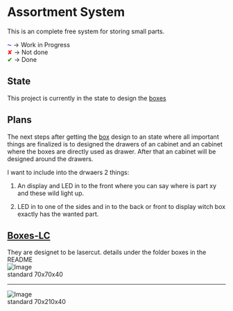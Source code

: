 [1]: https://github.com/tobiasfalk/Boxes-LC/blob/master/img/70x210x40.png
[2]: https://github.com/tobiasfalk/Boxes-LC/blob/master/img/70x70x40.png

# __Assortment System__
This is an complete free system for storing small parts.  

<span style="color:blue">⁓</span>   ->  Work in Progress  
<span style="color:red">✘</span> ->  Not done  
<span style="color:green">✔</span> -> Done

## __State__

This project is currently in the state to design the [boxes](https://github.com/tobiasfalk/Boxes-LC/blob/master/README.md)

## __Plans__
The next steps after getting the [box](https://github.com/tobiasfalk/Boxes-LC/blob/master/README.md) design to an state where all important things are finalized is to designed the drawers of an cabinet and an cabinet where the boxes are directly used as drawer. After that an cabinet will be designed around the drawers.  

I want to include into the drwaers 2 things:

1) An display and LED in to the front where you can say where is part xy and these wild light up.

2) LED in to one of the sides and in to the back or front to display witch box exactly has the wanted part.

## [__Boxes-LC__](https://github.com/tobiasfalk/Boxes-LC/blob/master/README.md)  
They are designet to be lasercut.
details under the folder boxes in the README  
![Image][1]  
standard 70x70x40  

---

![Image][2]  
standard 70x210x40  